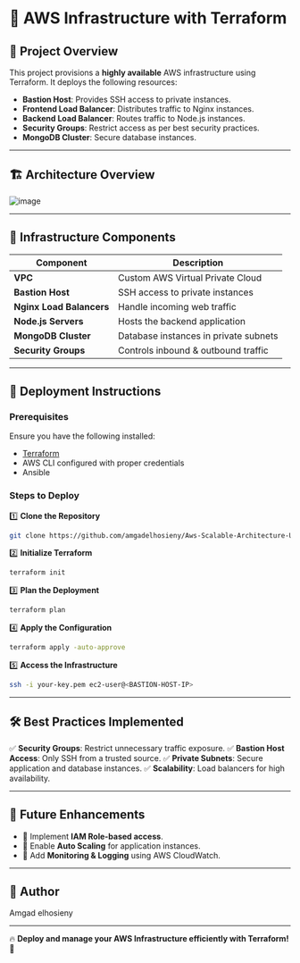 # 🚀 AWS Infrastructure with Terraform

## 📌 Project Overview
This project provisions a **highly available** AWS infrastructure using Terraform. It deploys the following resources:
- **Bastion Host**: Provides SSH access to private instances.
- **Frontend Load Balancer**: Distributes traffic to Nginx instances.
- **Backend Load Balancer**: Routes traffic to Node.js instances.
- **Security Groups**: Restrict access as per best security practices.
- **MongoDB Cluster**: Secure database instances.


---

## 🏗️ Architecture Overview

![image](https://github.com/user-attachments/assets/640ae867-f0b8-4621-a5ac-8fe242f689aa)



---

## 📜 Infrastructure Components

| Component             | Description                          |
|----------------------|----------------------------------|
| **VPC**             | Custom AWS Virtual Private Cloud |
| **Bastion Host**    | SSH access to private instances |
| **Nginx Load Balancers** | Handle incoming web traffic |
| **Node.js Servers** | Hosts the backend application |
| **MongoDB Cluster** | Database instances in private subnets |
| **Security Groups** | Controls inbound & outbound traffic |

---

## 🚀 Deployment Instructions

### Prerequisites
Ensure you have the following installed:
- [Terraform](https://developer.hashicorp.com/terraform/downloads)
- AWS CLI configured with proper credentials
- Ansible

### Steps to Deploy

1️⃣ **Clone the Repository**
```sh
git clone https://github.com/amgadelhosieny/Aws-Scalable-Architecture-Using-Terraform-Ansible.git
```

2️⃣ **Initialize Terraform**
```sh
terraform init
```

3️⃣ **Plan the Deployment**
```sh
terraform plan
```

4️⃣ **Apply the Configuration**
```sh
terraform apply -auto-approve
```

5️⃣ **Access the Infrastructure**
```sh
ssh -i your-key.pem ec2-user@<BASTION-HOST-IP>
```

---

## 🛠️ Best Practices Implemented
✅ **Security Groups**: Restrict unnecessary traffic exposure.
✅ **Bastion Host Access**: Only SSH from a trusted source.
✅ **Private Subnets**: Secure application and database instances.
✅ **Scalability**: Load balancers for high availability.

---

## 📌 Future Enhancements
- 🔹 Implement **IAM Role-based access**.
- 🔹 Enable **Auto Scaling** for application instances.
- 🔹 Add **Monitoring & Logging** using AWS CloudWatch.

---

## 🎯 Author
Amgad elhosieny

---

🔥 **Deploy and manage your AWS Infrastructure efficiently with Terraform!** 🚀

